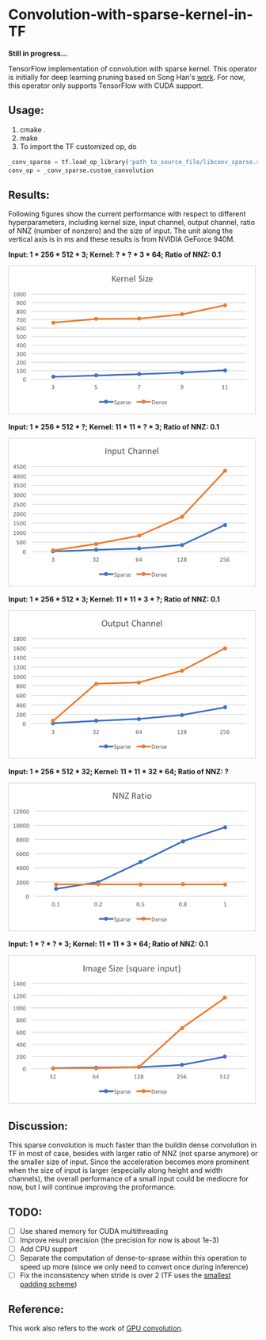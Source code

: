 # Convolution-with-sparse-kernel-in-TF

**Still in progress...**

TensorFlow implementation of convolution with sparse kernel. This operator is initially for deep learning pruning based on Song Han's [work](https://arxiv.org/pdf/1506.02626.pdf). For now, this operator only supports TensorFlow with CUDA support.

## Usage: 
1. cmake .
2. make 
3. To import the TF customized op, do
```python
_conv_sparse = tf.load_op_library('path_to_source_file/libconv_sparse.so')
conv_op = _conv_sparse.custom_convolution
```

## Results:
Following figures show the current performance with respect to different hyperparameters, including kernel size, input channel, output channel, ratio of NNZ (number of nonzero) and the size of input. The unit along the vertical axis is in ms and these results is from NVIDIA GeForce 940M. 

**Input: 1 * 256 * 512 * 3; Kernel: ? * ? * 3 * 64; Ratio of NNZ: 0.1**

![ ](./images/kernel.png)

**Input: 1 * 256 * 512 * ?; Kernel: 11 * 11 * ? * 3; Ratio of NNZ: 0.1**

![ ](./images/ch_in.png)

**Input: 1 * 256 * 512 * 3; Kernel: 11 * 11 * 3 * ?; Ratio of NNZ: 0.1**

![ ](./images/ch_out.png)

**Input: 1 * 256 * 512 * 32; Kernel: 11 * 11 * 32 * 64; Ratio of NNZ: ?**

![ ](./images/nnz.png)

**Input: 1 * ? * ? * 3; Kernel: 11 * 11 * 3 * 64; Ratio of NNZ: 0.1**

![ ](./images/image.png)

## Discussion:
This sparse convolution is much faster than the buildin dense convolution in TF in most of case, besides with larger ratio of NNZ (not sparse anymore) or the smaller size of input. Since the acceleration becomes more prominent when the size of input is larger (especially along height and width channels), the overall performance of a small input could be mediocre for now, but I will continue improving the proformance.   

## TODO:
 - [ ] Use shared memory for CUDA multithreading
 - [ ] Improve result precision (the precision for now is about 1e-3)
 - [ ] Add CPU support
 - [ ] Separate the computation of dense-to-sprase within this operation to speed up more (since we only need to convert once during inference)
 - [ ] Fix the inconsistency when stride is over 2 (TF uses the [smallest padding scheme](https://www.tensorflow.org/api_guides/python/nn#Convolution))

## Reference:
This work also refers to the work of [GPU convolution](https://github.com/fjmh89/convolution). 
